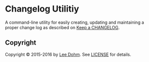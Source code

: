 # Changelog Utilitiy

A command-line utility for easily creating, updating and maintaining a proper change log as described on [Keep a CHANGELOG][changelog].

## Copyright

Copyright &copy; 2015-2016 by [Lee Dohm](http://www.lee-dohm.com). See [LICENSE](https://raw.githubusercontent.com/lee-dohm/package-name/master/LICENSE.md) for details.

[changelog]: http://keepachangelog.com
